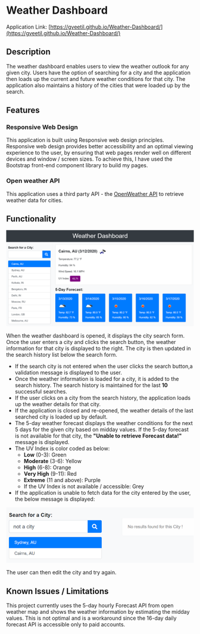 # Weather Dashboard

Application Link: [https://gveetil.github.io/Weather-Dashboard/](https://gveetil.github.io/Weather-Dashboard/)

## Description
The weather dashboard enables users to view the weather outlook for any given city. Users have the option of searching for a city and the application then loads up the current and future weather conditions for that city. The application also maintains a history of the cities that were loaded up by the search. 

## Features
### Responsive Web Design 
This application is built using Responsive web design principles. Responsive web design provides better accessibility and an optimal viewing experience to the user, by ensuring that web pages render well on different devices and window / screen sizes. To achieve this, I have used the Bootstrap front-end component library to build my pages. 

### Open weather API
This application uses a third party API - the [OpenWeather API](https://openweathermap.org/api) to retrieve weather data for cities. 

## Functionality

![Image of Weather Dashboard Page](assets/images/readme_weather_dashboard_main.png "Weather Dashboard Page")

When the weather dashboard is opened, it displays the city search form. Once the user enters a city and clicks the search button, the weather information for that city is displayed to the right. The city is then updated in the search history list below the search form. 

* If the search city is not entered when the user clicks the search button,a validation message is displayed to the user. 
* Once the weather information is loaded for a city, it is added to the search history. The search history is maintained for the last **10** successful searches. 
* If the user clicks on a city from the search history, the application loads up the weather details for that city.
* If the application is closed and re-opened, the weather details of the last searched city is loaded up by default.
* The 5-day weather forecast displays the weather conditions for the next 5 days for the given city based on midday values. If the 5-day forecast is not available for that city, the **"Unable to retrieve Forecast data!"** message is displayed.
* The UV Index is color coded as below:
    * **Low** (0-3): Green
    * **Moderate** (3-6): Yellow
    * **High** (6-8): Orange
    * **Very High** (9-11): Red
    * **Extreme** (11 and above): Purple
    * If the UV Index is not available / accessible: Grey 
* If the application is unable to fetch data for the city entered by the user, the below message is displayed:

![Image of the Error Message](assets/images/readme_weather_dashboard_incorrect_city_error.png "Error Message")

The user can then edit the city and try again. 

## Known Issues / Limitations

This project currently uses the 5-day hourly Forecast API from open weather map and shows the weather information by estimating the midday values. This is not optimal and is a workaround since the 16-day daily forecast API is accessible only to paid accounts. 
